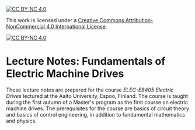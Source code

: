 [![CC BY-NC 4.0][cc-by-nc-shield]][cc-by-nc]

This work is licensed under a
[Creative Commons Attribution-NonCommercial 4.0 International License][cc-by-nc].

[![CC BY-NC 4.0][cc-by-nc-image]][cc-by-nc]

[cc-by-nc]: http://creativecommons.org/licenses/by-nc/4.0/
[cc-by-nc-image]: https://i.creativecommons.org/l/by-nc/4.0/88x31.png
[cc-by-nc-shield]: https://img.shields.io/badge/License-CC%20BY--NC%204.0-lightgrey.svg

# Lecture Notes: Fundamentals of Electric Machine Drives

These lecture notes are prepared for the course *ELEC-E8405 Electric Drives* lectured at the Aalto University, Espoo, Finland. The course is taught during the first autumn of a Master's program as the first course on electric machine drives. The prerequisites for the course are basics of circuit theory and basics of control engineering, in addition to fundamental mathematics and physics. 

